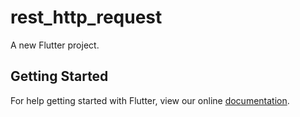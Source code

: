 # rest_http_request

A new Flutter project.

## Getting Started

For help getting started with Flutter, view our online
[documentation](http://flutter.io/).
